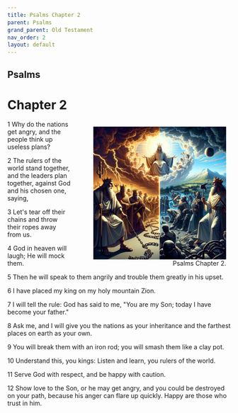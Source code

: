```yaml
---
title: Psalms Chapter 2
parent: Psalms
grand_parent: Old Testament
nav_order: 2
layout: default
---
```


## Psalms

# Chapter 2

<figure style="float: right; margin-right: 10px;">
    <img src="/assets/Image/Psalms/500/2.jpg" alt="Psalms Chapter 2" style="width: 300px; height: 300px; float: right;padding-left: 10px;"/>
    <figcaption style="clear: both;text-align: right;">Psalms Chapter 2.</figcaption>
</figure>
1 Why do the nations get angry, and the people think up useless plans?

2 The rulers of the world stand together, and the leaders plan together, against God and his chosen one, saying,

3 Let's tear off their chains and throw their ropes away from us.

4 God in heaven will laugh; He will mock them.

5 Then he will speak to them angrily and trouble them greatly in his upset.

6 I have placed my king on my holy mountain Zion.

7 I will tell the rule: God has said to me, "You are my Son; today I have become your father."

8 Ask me, and I will give you the nations as your inheritance and the farthest places on earth as your own.

9 You will break them with an iron rod; you will smash them like a clay pot.

10 Understand this, you kings: Listen and learn, you rulers of the world.

11 Serve God with respect, and be happy with caution.

12 Show love to the Son, or he may get angry, and you could be destroyed on your path, because his anger can flare up quickly. Happy are those who trust in him.


